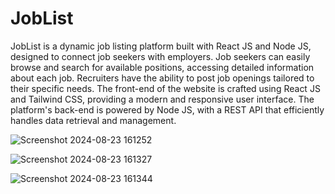 # JobList
JobList is a dynamic job listing platform built with React JS and Node JS, designed to connect job seekers with employers. Job seekers can easily browse and search for available positions, accessing detailed information about each job. Recruiters have the ability to post job openings tailored to their specific needs. The front-end of the website is crafted using React JS and Tailwind CSS, providing a modern and responsive user interface. The platform's back-end is powered by Node JS, with a REST API that efficiently handles data retrieval and management.



![Screenshot 2024-08-23 161252](https://github.com/user-attachments/assets/91f83b80-dfa4-4ae4-b8f6-72dcd9e9fd3d)



![Screenshot 2024-08-23 161327](https://github.com/user-attachments/assets/50e0c42a-02ed-4264-9cd4-41518a7edff0)



![Screenshot 2024-08-23 161344](https://github.com/user-attachments/assets/762c0590-fc8b-43c5-b8b3-3ba4a297c809)
